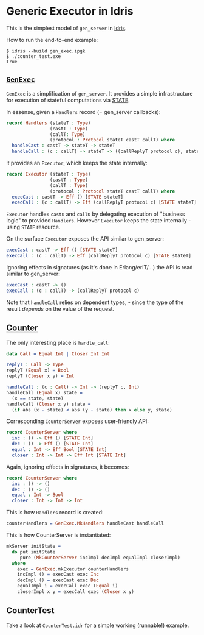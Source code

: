 # Generic Executor in Idris

This is the simplest model of `gen_server` in [Idris](https://www.idris-lang.org/).

How to run the end-to-end example:

```
$ idris --build gen_exec.ipgk
$ ./counter_test.exe
True
```

## [`GenExec`](GenExec.idr) 

`GenExec` is a simplification of `gen_server`.
It provides a simple infrastructure for execution of stateful computations
via [STATE](http://docs.idris-lang.org/en/latest/effects/summary.html#state).


In essense, given a `Handlers` record (= gen_server callbacks):

```idris
record Handlers (stateT : Type)
                (castT : Type)
                (callT: Type)
                (protocol : Protocol stateT castT callT) where
  handleCast : castT -> stateT -> stateT
  handleCall : (c : callT) -> stateT -> ((callReplyT protocol c), stateT)
```

it provides an `Executor`, which keeps the state internally:

```idris
record Executor (stateT : Type)
                (castT : Type)
                (callT : Type)
                (protocol : Protocol stateT castT callT) where
  execCast : castT -> Eff () [STATE stateT]
  execCall : (c : callT) -> Eff (callReplyT protocol c) [STATE stateT]
```

`Executor` handles `cast`s and `call`s by delegating execution of "business logic"
to provided `Handlers`. However `Executor` keeps the state internally - using
`STATE` resource.

On the surface `Executor` exposes the API similar to gen_server:

```idris
execCast : castT -> Eff () [STATE stateT]
execCall : (c : callT) -> Eff (callReplyT protocol c) [STATE stateT]
```

Ignoring effects in signatures (as it's done in Erlang/erlT/...) the API is read
similar to gen_server:

```idris
execCast : castT -> ()
execCall : (c : callT) -> (callReplyT protocol c)
```

Note that `handleCall` relies on dependent types, - since the type of the result
*depends* on the value of the request.  

## [Counter](Counter.idr)

The only interesting place is `handle_call`:

```idris
data Call = Equal Int | Closer Int Int

replyT : Call -> Type
replyT (Equal x) = Bool
replyT (Closer x y) = Int

handleCall : (c : Call) -> Int -> (replyT c, Int)
handleCall (Equal x) state =
  (x == state, state)
handleCall (Closer x y) state =
  (if abs (x - state) < abs (y - state) then x else y, state)
```

Corresponding `CounterServer` exposes user-friendly API:

```idris
record CounterServer where
  inc : () -> Eff () [STATE Int]
  dec : () -> Eff () [STATE Int]
  equal : Int -> Eff Bool [STATE Int]
  closer : Int -> Int -> Eff Int [STATE Int]
```

Again, ignoring effects in signatures, it becomes:

```idris
record CounterServer where
  inc : () -> ()
  dec : () -> ()
  equal : Int -> Bool
  closer : Int -> Int -> Int
```

This is how `Handlers` record is created:

```idris
counterHandlers = GenExec.MkHandlers handleCast handleCall
```

This is how CounterServer is instantiated:

```idris
mkServer initState =
  do put initState
     pure (MkCounterServer incImpl decImpl equalImpl closerImpl)
  where
    exec = GenExec.mkExecutor counterHandlers
    incImpl () = execCast exec Inc
    decImpl () = execCast exec Dec
    equalImpl i = execCall exec (Equal i)
    closerImpl x y = execCall exec (Closer x y)
``` 

## CounterTest

Take a look at `CounterTest.idr` for a simple working (runnable!) example.
